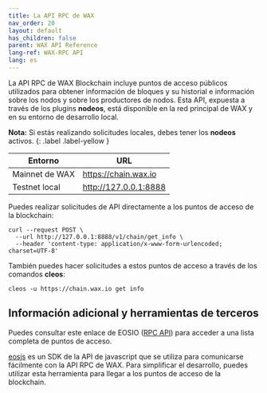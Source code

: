 ```yaml
---
title: La API RPC de WAX
nav_order: 20
layout: default
has_children: false
parent: WAX API Reference
lang-ref: WAX-RPC API
lang: es
---
```


La API RPC de WAX Blockchain incluye puntos de acceso públicos utilizados para obtener información de bloques y su historial e información sobre los nodos y sobre los productores de nodos. Esta API, expuesta a través de los plugins **nodeos**, está disponible en la red principal de WAX y en su entorno de desarrollo local. 

<strong>Nota:</strong> Si estás realizando solicitudes locales, debes tener los <strong>nodeos</strong> activos.
{: .label .label-yellow }


| Entorno | URL |
| --- | ----------- |
| Mainnet de WAX | https://chain.wax.io |
| Testnet local | http://127.0.0.1:8888 |

Puedes realizar solicitudes de API directamente a los puntos de acceso de la blockchain:

```
curl --request POST \
  --url http://127.0.0.1:8888/v1/chain/get_info \
  --header 'content-type: application/x-www-form-urlencoded; charset=UTF-8'
```

También puedes hacer solicitudes a estos puntos de acceso a través de los comandos **cleos**:

```
cleos -u https://chain.wax.io get info
```

## Información adicional y herramientas de terceros

Puedes consultar este enlace de EOSIO (<a href="https://developers.eos.io/manuals/eos/v2.0/nodeos/plugins/chain_api_plugin/api-reference/index" target="_blank">RPC API</a>) para acceder a una lista completa de puntos de acceso.

<a href="https://github.com/EOSIO/eosjs" target="_blank">eosjs</a> es un SDK de la API de javascript que se utiliza para comunicarse fácilmente con la API RPC de WAX. Para simplificar el desarrollo, puedes utilizar esta herramienta para llegar a los puntos de acceso de la blockchain.
